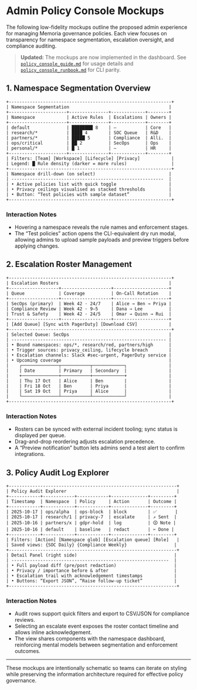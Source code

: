 # Admin Policy Console Mockups

The following low-fidelity mockups outline the proposed admin experience for managing Memoria governance policies. Each view focuses on transparency for namespace segmentation, escalation oversight, and compliance auditing.

> **Updated:** The mockups are now implemented in the dashboard. See
> [`policy_console_guide.md`](policy_console_guide.md) for usage details and
> [`policy_console_runbook.md`](policy_console_runbook.md) for CLI parity.

## 1. Namespace Segmentation Overview

```
+--------------------------------------------------------------+
| Namespace Segmentation                                      |
+----------------------+---------------+-------------+--------+
| Namespace            | Active Rules  | Escalations | Owners |
+----------------------+---------------+-------------+--------+
| default              | ████████ 8    | —           | Core   |
| research/*           | ████ 4        | SOC Queue   | R&D    |
| partners/*           | █████ 5       | Compliance  | Alli.  |
| ops/critical         | ██ 2          | SecOps      | Ops    |
| personal/*           | █ 1           | —           | HR     |
+----------------------+---------------+-------------+--------+
| Filters: [Team] [Workspace] [Lifecycle] [Privacy]            |
| Legend: █ Rule density (darker = more rules)                 |
+--------------------------------------------------------------+
| Namespace drill-down (on select)                            |
| ----------------------------------------------------------  |
| • Active policies list with quick toggle                    |
| • Privacy ceilings visualised as stacked thresholds         |
| • Button: “Test policies with sample dataset”               |
+--------------------------------------------------------------+
```

### Interaction Notes
- Hovering a namespace reveals the rule names and enforcement stages.
- The “Test policies” action opens the CLI-equivalent dry run modal, allowing admins to upload sample payloads and preview triggers before applying changes.

## 2. Escalation Roster Management

```
+--------------------------------------------------------------+
| Escalation Rosters                                          |
+-------------------+-------------------+---------------------+
| Queue             | Coverage          | On-Call Rotation    |
+-------------------+-------------------+---------------------+
| SecOps (primary)  | Week 42 · 24/7    | Alice → Ben → Priya |
| Compliance Review | Week 42 · 9–5     | Dana → Lee          |
| Trust & Safety    | Week 42 · 24/5    | Omar → Quinn → Rui  |
+-------------------+-------------------+---------------------+
| [Add Queue] [Sync with PagerDuty] [Download CSV]            |
+--------------------------------------------------------------+
| Selected Queue: SecOps                                      |
| ----------------------------------------------------------- |
| • Bound namespaces: ops/*, research/red, partners/high      |
| • Trigger sources: privacy_ceiling, lifecycle breach        |
| • Escalation channels: Slack #sec-urgent, PagerDuty service |
| • Upcoming coverage                                         |
|    ┌──────────────┬───────────┬────────────┐                |
|    | Date         | Primary   | Secondary  |                |
|    +──────────────+───────────+────────────+                |
|    | Thu 17 Oct   | Alice     | Ben        |                |
|    | Fri 18 Oct   | Ben       | Priya      |                |
|    | Sat 19 Oct   | Priya     | Alice      |                |
|    └──────────────┴───────────┴────────────┘                |
+--------------------------------------------------------------+
```

### Interaction Notes
- Rosters can be synced with external incident tooling; sync status is displayed per queue.
- Drag-and-drop reordering adjusts escalation precedence.
- A “Preview notification” button lets admins send a test alert to confirm integrations.

## 3. Policy Audit Log Explorer

```
+----------------------------------------------------------------+
| Policy Audit Explorer                                          |
+------------+------------+------------+--------------+---------+
| Timestamp  | Namespace  | Policy     | Action       | Outcome |
+------------+------------+------------+--------------+---------+
| 2025-10-17 | ops/alpha  | ops-block  | block        | ✅       |
| 2025-10-17 | research/1 | privacy-7  | escalate     | ↗ Sent  |
| 2025-10-16 | partners/x | gdpr-hold  | log          | 🛈 Note |
| 2025-10-16 | default    | baseline   | redact       | ✂️ Done |
+------------+------------+------------+--------------+---------+
| Filters: [Action] [Namespace glob] [Escalation queue] [Role]   |
| Saved views: {SOC Daily} {Compliance Weekly}                  |
+----------------------------------------------------------------+
| Detail Panel (right side)                                     |
| ------------------------------------------------------------  |
| • Full payload diff (pre/post redaction)                      |
| • Privacy / importance before & after                         |
| • Escalation trail with acknowledgement timestamps            |
| • Buttons: “Export JSON”, “Raise follow-up ticket”            |
+----------------------------------------------------------------+
```

### Interaction Notes
- Audit rows support quick filters and export to CSV/JSON for compliance reviews.
- Selecting an escalate event exposes the roster contact timeline and allows inline acknowledgement.
- The view shares components with the namespace dashboard, reinforcing mental models between segmentation and enforcement outcomes.

---

These mockups are intentionally schematic so teams can iterate on styling while preserving the information architecture required for effective policy governance.

